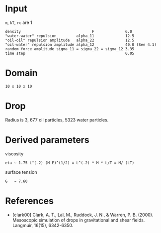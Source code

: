 # Input

`m`, `kT`, `rc` are 1

	density                                F              6.0
	"water-water" repulsion         alpha_11              12.5
	"οil-oil" repulsion amplitude   alpha_22              12.5
	"οil-water" repulsion amplitude alpha_12              40.0 (See 4.1)
	random force amplitude sigma_11 = sigma_22 = sigma_12 3.35
	time step                                             0.05

# Domain

	10 x 10 x 10

# Drop

Radius is 3, 677 oil particles, 5323 water particles.

# Derived parameters

viscosity

	eta ~ 1.75 L^(-2) (M E)^(1/2) = L^(-2) * M * L/T = M/ (LT)

surface tension

	G   ~ 7.60

# References

* [clark00] Clark, A. T., Lal, M., Ruddock, J. N., & Warren,
  P. B. (2000). Mesoscopic simulation of drops in gravitational and
  shear fields. Langmuir, 16(15), 6342-6350.
